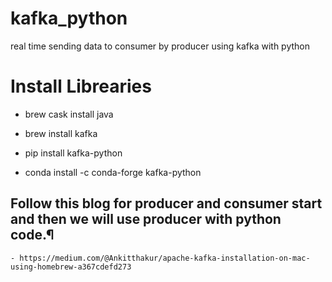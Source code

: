 # kafka_python
real time sending data to consumer by producer using kafka with python


# Install Librearies
  - brew cask install java 
  - brew install kafka

  - pip install kafka-python
  - conda install -c conda-forge kafka-python
  
  
## Follow this blog for producer and consumer start and then we will use producer with python code.¶
    - https://medium.com/@Ankitthakur/apache-kafka-installation-on-mac-using-homebrew-a367cdefd273
